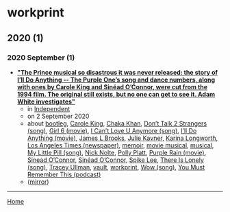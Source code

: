 # workprint

## 2020 (1)

### 2020 September (1)

 - [**"The Prince musical so disastrous it was never released: the story of I’ll Do Anything -- The Purple One’s song and dance numbers, along with ones by Carole King and Sinéad O’Connor, were cut from the 1994 film. The original still exists, but no one can get to see it. Adam White investigates"**](https://www.independent.co.uk/arts-entertainment/films/features/ill-do-anything-musical-cut-watch-james-l-brooks-prince-nick-nolte-polly-platt-a9700661.html)
    - in [Independent](../../publications/f-j/independent/index.md)
    - on 2 September 2020
    - about [bootleg](../../topics/bootleg/index.md), [Carole King](../../topics/carole-king/index.md), [Chaka Khan](../../topics/chaka-khan/index.md), [Don’t Talk 2 Strangers (song)](../../topics/song/don-t-talk-2-strangers/index.md), [Girl 6 (movie)](../../topics/movie/girl-6/index.md), [I Can’t Love U Anymore (song)](../../topics/song/i-can-t-love-u-anymore/index.md), [I’ll Do Anything (movie)](../../topics/movie/i-ll-do-anything/index.md), [James L Brooks](../../topics/james-l-brooks/index.md), [Julie Kavner](../../topics/julie-kavner/index.md), [Karina Longworth](../../topics/karina-longworth/index.md), [Los Angeles Times (newspaper)](../../topics/newspaper/los-angeles-times/index.md), [memoir](../../topics/memoir/index.md), [movie musical](../../topics/movie-musical/index.md), [musical](../../topics/musical/index.md), [My Little Pill (song)](../../topics/song/my-little-pill/index.md), [Nick Nolte](../../topics/nick-nolte/index.md), [Polly Platt](../../topics/polly-platt/index.md), [Purple Rain (movie)](../../topics/movie/purple-rain/index.md), [Sinead O’Connor](../../topics/sinead-o-connor/index.md), [Sinéad O’Connor](../../topics/sin-ad-o-connor/index.md), [Spike Lee](../../topics/spike-lee/index.md), [There Is Lonely (song)](../../topics/song/there-is-lonely/index.md), [Tracey Ullman](../../topics/tracey-ullman/index.md), [vault](../../topics/vault/index.md), [workprint](../../topics/workprint/index.md), [Wow (song)](../../topics/song/wow/index.md), [You Must Remember This (podcast)](../../topics/podcast/you-must-remember-this/index.md)
    - ([mirror](https://web.archive.org/web/*/https://www.independent.co.uk/arts-entertainment/films/features/ill-do-anything-musical-cut-watch-james-l-brooks-prince-nick-nolte-polly-platt-a9700661.html))

----

[Home](../index.md)
